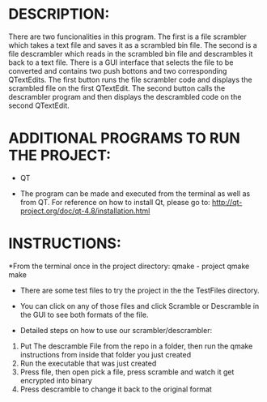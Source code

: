 DESCRIPTION:
=============

There are two funcionalities in this program. The first is a file scrambler which takes a text file 
and saves it as a scrambled bin file. The second is a file descrambler which reads in the scrambled bin 
file and descrambles it back to a text file. There is a GUI interface that selects the file to be converted
and contains two push bottons and two corresponding QTextEdits. The first button runs the file scrambler code
and displays the scrambled file on the first QTextEdit. The second button calls the descrambler program and
then displays the descrambled code on the second QTextEdit.

ADDITIONAL PROGRAMS TO RUN THE PROJECT:
=======================================

- QT

* The program can be made and executed from the terminal as well as from QT.
For reference on how to install Qt, please go to:
http://qt-project.org/doc/qt-4.8/installation.html

INSTRUCTIONS:
=======================================
*From the terminal once in the project directory:
qmake - project
qmake
make

* There are some test files to try the project in the the TestFiles directory.
* You can click on any of those files and click Scramble or Descramble in the GUI to see both formats of the file.

* Detailed steps on how to use our scrambler/descrambler:

1. Put The descramble File from the repo in a folder, then run the qmake instructions from inside that folder you just created
2. Run the executable that was just created 
3. Press file, then open pick a file, press scramble and watch it get encrypted into binary
4. Press descramble to change it back to the original format

